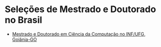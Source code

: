 # Seleções de Mestrado e Doutorado no Brasil

- [Mestrado e Doutorado em Ciência da Computação no INF/UFG, Goiânia-GO](https://ppgcc.inf.ufg.br/p/43481-processo-seletivo-de-alunos-regulares-2024)

